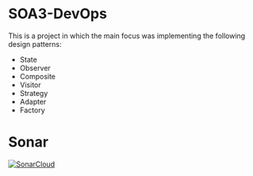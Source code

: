 # SOA3-DevOps

This is a project in which the main focus was implementing the following design patterns:

- State
- Observer
- Composite
- Visitor
- Strategy
- Adapter
- Factory

# Sonar

[![SonarCloud](https://sonarcloud.io/images/project_badges/sonarcloud-white.svg)](https://sonarcloud.io/summary/new_code?id=Niekwijs_SOA3-DevOps)
